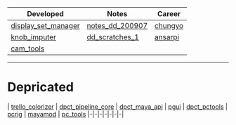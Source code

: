 |Developed|Notes|Career|
| - | - | - |
| [display_set_manager](https://github.com/barbatulum/display_set_manager)  | [notes_dd_200907](https://github.com/barbatulum/notes_dd_200907)   | [chungyo](https://github.com/barbatulum/chungyo) |
| [knob_imputer](https://github.com/barbatulum/knob_imputer) | [dd_scratches_1](https://github.com/barbatulum/dd_scratches_1)  | [ansarpi](https://github.com/barbatulum/ansarpi) |
|[cam_tools](https://github.com/barbatulum/cam_tools) |   |

----

# Depricated

| [trello_colorizer](https://github.com/barbatulum/trello_colorizer) | [dpct_pipeline_core](https://github.com/barbatulum/dpct_pipeline_core) | [dpct_maya_api](https://github.com/barbatulum/dpct_maya_api) | [pgui](https://github.com/barbatulum/pgui) | [dpct_pctools](https://github.com/barbatulum/dpct_pctools) | [pcrig](https://github.com/barbatulum/pcrig) | [mayamod](https://github.com/barbatulum/mayamod) | [pc_tools](https://github.com/barbatulum/pc_tools)
|-|-|-|-|-|-|-|
